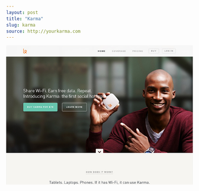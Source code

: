 ```yaml
---
layout: post
title: "Karma"
slug: karma
source: http://yourkarma.com
---
```


<img src="/assets/img/screenshots/karma.jpg">
